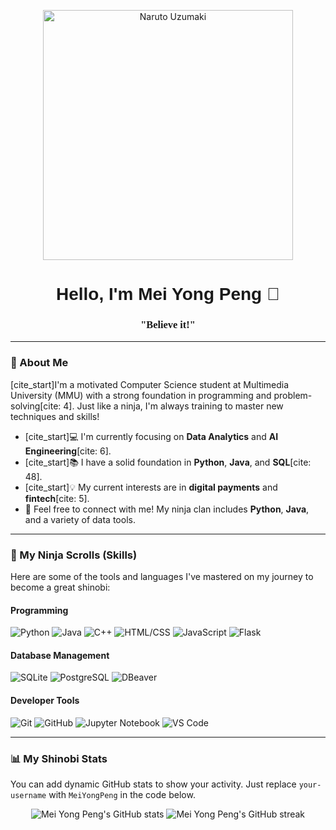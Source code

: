 <p align="center">
  <img src="https://path/to/your/naruto_image.gif" alt="Naruto Uzumaki" width="400"/>
</p>

<h1 align="center" style="font-family: 'Bebas Neue', sans-serif;">Hello, I'm Mei Yong Peng 👋</h1>

<h3 align="center" style="font-family: 'Pacifico', cursive;">"Believe it!"</h3>

---

### 🍥 About Me

[cite_start]I'm a motivated Computer Science student at Multimedia University (MMU) with a strong foundation in programming and problem-solving[cite: 4]. Just like a ninja, I'm always training to master new techniques and skills!

* [cite_start]💻 I'm currently focusing on **Data Analytics** and **AI Engineering**[cite: 6].
* [cite_start]📚 I have a solid foundation in **Python**, **Java**, and **SQL**[cite: 48].
* [cite_start]💡 My current interests are in **digital payments** and **fintech**[cite: 5].
* 💬 Feel free to connect with me! My ninja clan includes **Python**, **Java**, and a variety of data tools.

---

### 📜 My Ninja Scrolls (Skills)

Here are some of the tools and languages I've mastered on my journey to become a great shinobi:

#### **Programming**
![Python](https://img.shields.io/badge/Python-3776AB?style=for-the-badge&logo=python&logoColor=white)
![Java](https://img.shields.io/badge/Java-007396?style=for-the-badge&logo=java&logoColor=white)
![C++](https://img.shields.io/badge/C++-00599C?style=for-the-badge&logo=c%2B%2B&logoColor=white)
![HTML/CSS](https://img.shields.io/badge/HTML/CSS-E34F26?style=for-the-badge&logo=html5&logoColor=white)
![JavaScript](https://img.shields.io/badge/JavaScript-F7DF1E?style=for-the-badge&logo=javascript&logoColor=black)
![Flask](https://img.shields.io/badge/Flask-000000?style=for-the-badge&logo=flask&logoColor=white)

#### **Database Management**
![SQLite](https://img.shields.io/badge/SQLite-07405E?style=for-the-badge&logo=sqlite&logoColor=white)
![PostgreSQL](https://img.shields.io/badge/PostgreSQL-316192?style=for-the-badge&logo=postgresql&logoColor=white)
![DBeaver](https://img.shields.io/badge/DBeaver-3D8667?style=for-the-badge&logo=dbeaver&logoColor=white)

#### **Developer Tools**
![Git](https://img.shields.io/badge/Git-F05032?style=for-the-badge&logo=git&logoColor=white)
![GitHub](https://img.shields.io/badge/GitHub-100000?style=for-the-badge&logo=github&logoColor=white)
![Jupyter Notebook](https://img.shields.io/badge/Jupyter-F37626?style=for-the-badge&logo=jupyter&logoColor=white)
![VS Code](https://img.shields.io/badge/VS%20Code-007ACC?style=for-the-badge&logo=visual-studio-code&logoColor=white)

---

### 📊 My Shinobi Stats

You can add dynamic GitHub stats to show your activity. Just replace `your-username` with `MeiYongPeng` in the code below.


<p align="center">
  <img src="[https://github-readme-stats.vercel.app/api?username=MeiYongPeng&show_icons=true&theme=buefy&count_private=true](https://github-readme-stats.vercel.app/api?username=MeiYongPeng&show_icons=true&theme=buefy&count_private=true)" alt="Mei Yong Peng's GitHub stats" />
  <img src="[https://github-readme-streak-stats.herokuapp.com/?user=MeiYongPeng&theme=buefy&hide_border=true](https://github-readme-streak-stats.herokuapp.com/?user=MeiYongPeng&theme=buefy&hide_border=true)" alt="Mei Yong Peng's GitHub streak" />
</p>
